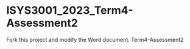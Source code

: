 # ISYS3001_2023_Term4-Assessment2
Fork this project and modify the Word document.
Term4-Assessment2
